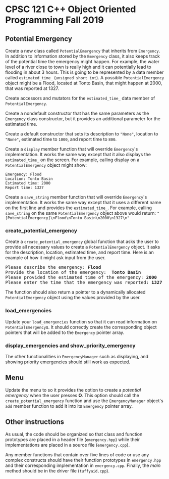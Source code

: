 # CPSC 121 C++ Object Oriented Programming Fall 2019

## Potential Emergency
Create a new class called `PotentialEmergency` that inherits from `Emergency`. In addition to information stored by the `Emergency` class, it also keeps track of the potential time the emergency might happen. For example, the water level of a river close to town is really high and it can potentially lead to flooding in about 3 hours. This is going to be represented by a data member called `estimated_time_` (`unsigned short int`). A possible `PotentialEmergency` object might be a Flood, located at Tonto Basin, that might happen at 2000, that was reported at 1327.

Create accessors and mutators for the `estimated_time_` data member of `PotentialEmergency`.

Create a nondefault constructor that has the same parameters as the `Emergency` class constructor, but it provides an additional parameter for the estimated time.

Create a default constructor that sets its description to `"None"`, location to `"None"`, estimated time to `1000`, and report time to `800`.

Create a `display` member function that will override `Emergency`'s implementation. It works the same way except that it also displays the `estimated_time_` on the screen. For example, calling display on a `PotentialEmergency` object might show:

```
Emergency: Flood
Location: Tonto Basin
Estimated time: 2000
Report time: 1327
```

Create a `save_string` member function that will override `Emergency`'s implementation. It works the same way except that it uses a different name on the first line and provides the `estimated_time_`. For example, calling `save_string` on the same `PotentialEmergency` object above would return: `"[PotentialEmergency]\nFlood\nTonto Basin\n2000\n1327\n"`

### create_potential_emergency
Create a `create_potential_emergency` global function that asks the user to provide all necessary values to create a `PotentialEmergency` object. It asks for the description, location, estimated time, and report time. Here is an example of how it might ask input from the user.

<pre>
Please describe the emergency: <b>Flood</b>
Provide the location of the emergency:  <b>Tonto Basin</b>
Please provided the estimated time of the emergency: <b>2000</b>
Please enter the time that the emergency was reported: <b>1327</b>
</pre>

The function should also return a pointer to a dynamically allocated `PotentialEmergency` object using the values provided by the user.

### load_emergencies
Update your `load_emergencies` function so that it can read information on `PotentialEmergency`s. It should correctly create the corresponding object pointers that will be added to the `Emergency` pointer array.

### display_emergencies and show_priority_emergency
The other functionalities in `EmergencyManager` such as displaying, and showing priority emergencies should still work as expected.

## Menu
Update the menu to so it provides the option to create a *potential emergency* when the user presses **O**. This option should call the `create_potential_emergency` function and use the `EmergencyManager` object's `add` member function to add it into its `Emergency` pointer array.

## Other instructions
As usual, the code should be organized so that class and function prototypes are placed in a header file (`emergency.hpp`) while their implementations are placed in a source file (`emergency.cpp`).

Any member functions that contain over five lines of code or use any complex constructs should have their function prototypes in `emergency.hpp` and their corresponding implementation in `emergency.cpp`. Finally, the *main* method should be in the driver file (`tuffyaid.cpp`).

